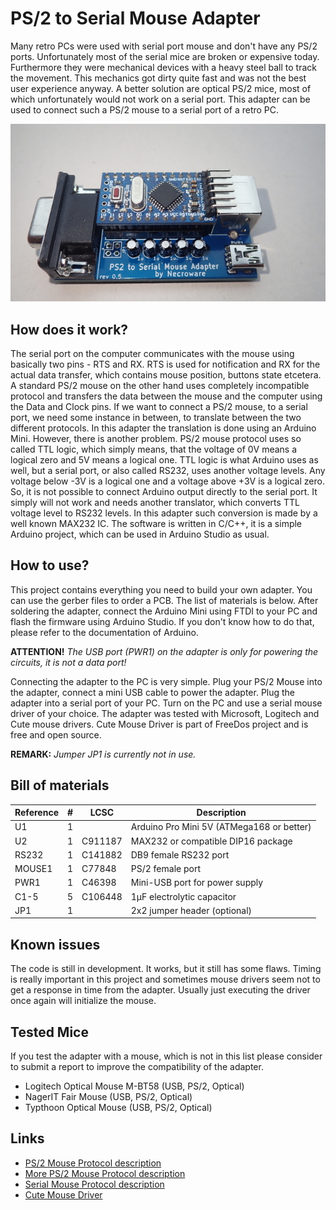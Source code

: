 # PS/2 to Serial Mouse Adapter

Many retro PCs were used with serial port mouse and don't have any PS/2 ports.
Unfortunately most of the serial mice are broken or expensive today. Furthermore
they were mechanical devices with a heavy steel ball to track the movement. This
mechanics got dirty quite fast and was not the best user experience anyway. A
better solution are optical PS/2 mice, most of which unfortunately would not 
work on a serial port. This adapter can be used to connect such a PS/2 mouse to
a serial port of a retro PC.

![ps2-adapter](images/top.jpg)

## How does it work?

The serial port on the computer communicates with the mouse using basically two
pins - RTS and RX. RTS is used for notification and RX for the actual data
transfer, which contains mouse position, buttons state etcetera. A standard PS/2
mouse on the other hand uses completely incompatible protocol and transfers the
data between the mouse and the computer using the Data and Clock pins. If we
want to connect a PS/2 mouse, to a serial port, we need some instance in
between, to translate between the two different protocols. In this adapter the
translation is done using an Arduino Mini. However, there is another problem.
PS/2 mouse  protocol uses so called TTL logic, which simply means, that the
voltage of 0V means a logical zero and 5V means a logical one. TTL logic is what
Arduino uses as well, but a serial port, or also called RS232, uses another
voltage levels. Any voltage below -3V is a logical one and a voltage above +3V
is a logical zero. So, it is not possible to connect Arduino output directly to
the serial port. It simply will not work and needs another translator, which
converts TTL voltage level to RS232 levels. In this adapter such conversion is
made by a well known MAX232 IC. The software is written in C/C++, it is a simple
Arduino project, which can be used in Arduino Studio as usual.

## How to use?

This project contains everything you need to build your own adapter. You can use
the gerber files to order a PCB. The list of materials is below. After soldering
the adapter, connect the Arduino Mini using FTDI to your PC and flash the 
firmware using Arduino Studio. If you don't know how to do that, please refer to
the documentation of Arduino. 

**ATTENTION!** *The USB port (PWR1) on the adapter is only for powering the
circuits, it is not a data port!*

Connecting the adapter to the PC is very simple. Plug your PS/2 Mouse into the
adapter, connect a mini USB cable to power the adapter. Plug the adapter into a
serial port of your PC. Turn on the PC and use a serial mouse driver of your
choice. The adapter was tested with Microsoft, Logitech and Cute mouse drivers.
Cute Mouse Driver is part of FreeDos project and is free and open source.

**REMARK:** *Jumper JP1 is currently not in use.*


## Bill of materials

Reference  |#  |LCSC   |Description
-----------|---|-------|------------------------------------------
U1         |1  |       | Arduino Pro Mini 5V (ATMega168 or better)
U2         |1  |C911187| MAX232 or compatible DIP16 package
RS232      |1  |C141882| DB9 female RS232 port
MOUSE1     |1  |C77848 | PS/2 female port
PWR1       |1  |C46398 | Mini-USB port for power supply
C1-5       |5  |C106448| 1µF electrolytic capacitor
JP1        |1  |       | 2x2 jumper header (optional)

## Known issues

The code is still in development. It works, but it still has some flaws. Timing
is really important in this project and sometimes mouse drivers seem not to get
a response in time from the adapter. Usually just executing the driver once
again will initialize the mouse.

## Tested Mice

If you test the adapter with a mouse, which is not in this list please consider
to submit a report to improve the compatibility of the adapter.

* Logitech Optical Mouse M-BT58 (USB, PS/2, Optical)
* NagerIT Fair Mouse (USB, PS/2, Optical)
* Typthoon Optical Mouse (USB, PS/2, Optical)

## Links

* [PS/2 Mouse Protocol description](https://isdaman.com/alsos/hardware/mouse/ps2interface.htm)
* [More PS/2 Mouse Protocol description](http://www-ug.eecg.utoronto.ca/desl/nios_devices_SoC/datasheets/PS2%20Protocol.htm)
* [Serial Mouse Protocol description](https://linux.die.net/man/4/mouse)
* [Cute Mouse Driver](http://cutemouse.sourceforge.net)
